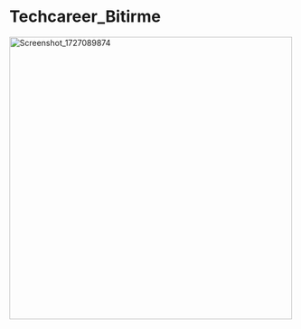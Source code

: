 ﻿# Techcareer_Bitirme
<img src="https://github.com/user-attachments/assets/8b9cb7cc-2dc5-409a-ba09-6ece438a46ad" alt="Screenshot_1727089874" width="500">
